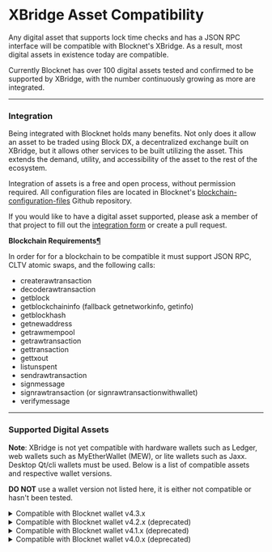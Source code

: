 # XBridge Asset Compatibility

Any digital asset that supports lock time checks and has a JSON RPC interface will be compatible with Blocknet's XBridge. As a result, most digital assets in existence today are compatible.

Currently Blocknet has over 100 digital assets tested and confirmed to be supported by XBridge, with the number continuously growing as more are integrated.

***

### Integration <a href="#integration" id="integration"></a>

Being integrated with Blocknet holds many benefits. Not only does it allow an asset to be traded using Block DX, a decentralized exchange built on XBridge, but it allows other services to be built utilizing the asset. This extends the demand, utility, and accessibility of the asset to the rest of the ecosystem.

Integration of assets is a free and open process, without permission required. All configuration files are located in Blocknet's [blockchain-configuration-files](https://github.com/blocknetdx/blockchain-configuration-files/) Github repository.

If you would like to have a digital asset supported, please ask a member of that project to fill out the [integration form](https://bit.ly/blocknet-compatibility) or create a pull request.

**Blockchain Requirements**[**¶**](broken-reference)

In order for for a blockchain to be compatible it must support JSON RPC, CLTV atomic swaps, and the following calls:

* createrawtransaction
* decoderawtransaction
* getblock
* getblockchaininfo (fallback getnetworkinfo, getinfo)
* getblockhash
* getnewaddress
* getrawmempool
* getrawtransaction
* gettransaction
* gettxout
* listunspent
* sendrawtransaction
* signmessage
* signrawtransaction (or signrawtransactionwithwallet)
* verifymessage

***

### Supported Digital Assets <a href="#supported-digital-assets" id="supported-digital-assets"></a>

**Note**: XBridge is not yet compatible with hardware wallets such as Ledger, web wallets such as MyEtherWallet (MEW), or lite wallets such as Jaxx. Desktop Qt/cli wallets must be used. Below is a list of compatible assets and respective wallet versions.

**DO NOT** use a wallet version not listed here, it is either not compatible or hasn't been tested.

<details>

<summary>Compatible with Blocknet wallet v4.3.x</summary>

[View Manifest](https://github.com/blocknetdx/blockchain-configuration-files/blob/master/manifest-latest.json)

</details>

<details>

<summary>Compatible with Blocknet wallet v4.2.x (deprecated)</summary>

[View Manifest](https://raw.githubusercontent.com/blocknetdx/blockchain-configuration-files/master/manifests/manifest-4.2.0.2.json)

Abosom |ABS |[v1.0.0](https://github.com/ZenyattaAbosom/Abosom/releases/tag/v1.0.0) AeriumX |AEX |[v2.2](https://github.com/aeriumcoin/AeriumX/releases/tag/v2.2) Altbet |ABET |[v3.4.1.0](https://github.com/altbet/abet/releases/tag/v3.4.1.0) APR Coin |APR |[V3.1.0](https://github.com/APRCoin/zenith-repository/releases/tag/V3.1.0) Argoneum |AGM |[v1.4.0.0](https://github.com/Argoneum/argoneum/releases/tag/v1.4.0.0), [v1.4.1.0](https://github.com/Argoneum/argoneum/releases/tag/v1.4.1.0) ATBCoin |ATB |[v1.1.0](https://github.com/segwit/atbcoin/releases/tag/v1.1.0) AustraliaCash |AUS |[v0.17.4.1](https://github.com/AustraliaCash/AustraliaCash-Core/releases/tag/v0.17.4.1) Badcoin |BAD |[v0.16.3-2](https://github.com/badcoin-net/Badcoin/releases/tag/v0.16.3-2) Bitcloud |BTDX |[2.1.0.1.1](https://github.com/LIMXTEC/Bitcloud/releases/tag/2.1.0.1.1) Bitcoin |BTC |[v0.15.1](https://github.com/bitcoin/bitcoin/releases/tag/v0.15.1), [v0.15.2](https://github.com/bitcoin/bitcoin/releases/tag/v0.15.2), [v0.16.0](https://github.com/bitcoin/bitcoin/releases/tag/v0.16.0), [v0.16.1](https://github.com/bitcoin/bitcoin/releases/tag/v0.16.1), [v0.16.2](https://github.com/bitcoin/bitcoin/releases/tag/v0.16.2), [v0.16.3](https://github.com/bitcoin/bitcoin/releases/tag/v0.16.3), [v0.17.0](https://github.com/bitcoin/bitcoin/releases/tag/v0.17.0), [v0.17.0.1](https://github.com/bitcoin/bitcoin/releases/tag/v0.17.0.1), [v0.17.1](https://github.com/bitcoin/bitcoin/releases/tag/v0.17.1), [v0.18.0](https://github.com/bitcoin/bitcoin/releases/tag/v0.18.0), [v0.18.1](https://github.com/bitcoin/bitcoin/releases/tag/v0.18.1), [v0.19.0](https://github.com/bitcoin/bitcoin/releases/tag/v0.19.0), [v0.19.0.1](https://github.com/bitcoin/bitcoin/releases/tag/v0.19.0.1), [v0.19.1](https://github.com/bitcoin/bitcoin/releases/tag/v0.19.1), [v0.20.0](https://github.com/bitcoin/bitcoin/releases/tag/v0.20.0) Bitcoin CZ |BCZ |[6.0.3.2](https://github.com/SpecialCoins/bitcoincz/releases/tag/6.0.3.2) BitGreen |BITG |[v1.4.0.8](https://github.com/bitgreen/bitgreen/releases/tag/v1.4.0.8), [v1.4.0.9](https://github.com/bitgreen/bitgreen/releases/tag/v1.4.0.9), [v1.5.0.1](https://github.com/bitgreen/bitgreen/releases/tag/v1.5.0.1), [v1.5.0.2](https://github.com/bitgreen/bitgreen/releases/tag/v1.5.0.2) BitCore |BTX |[0.90.8.8.1](https://github.com/LIMXTEC/BitCore/releases/tag/0.90.8.8.1), [0.90.8.9](https://github.com/LIMXTEC/BitCore/releases/tag/0.90.8.9), [0.90.8.10](https://github.com/LIMXTEC/BitCore/releases/tag/0.90.8.10), [0.90.8.11](https://github.com/LIMXTEC/BitCore/releases/tag/0.90.8.11), [0.90.9.0](https://github.com/LIMXTEC/BitCore/releases/tag/0.90.9.0), [0.90.9.1](https://github.com/LIMXTEC/BitCore/releases/tag/0.90.9.1) BitcoinZero |BZX |[5.0.7.8](https://github.com/SpecialCoins/BitcoinZero/releases/tag/5.0.7.8) BitMoney |BIT |[2.2.0.2](https://github.com/CryptVenture/BitMoneyV22/releases/tag/2.2.0.2) BitSend |BSD |[0.14.2.0.1](https://github.com/LIMXTEC/BitSend/releases/tag/0.14.2.0.1) BLAST |BLAST |[v2.2.0](https://github.com/blastdev/blast-core-v2/releases/tag/v2.2.0) Blocknet |BLOCK |[v4.2.0](https://github.com/blocknetdx/blocknet/releases/tag/v4.2.0) Bulwark |BWK |[2.2.0](https://github.com/bulwark-crypto/Bulwark/releases/tag/2.2.0) Carebit |CARE |[v5.0.0](https://github.com/carebitcoin/carebitcoin/releases/tag/v5.0.0) CbdHealthNetwork |CHN |[wallets-source-daemon](https://github.com/CHN-portal/CHN-Portal/releases/tag/wallets-source-daemon) Chaincoin |CHC |[v0.18](https://github.com/chaincoin/chaincoin/releases/tag/v0.18) Civitas |CIV |[v1.2.2](https://github.com/eastcoastcrypto/Civitas/releases/tag/v1.2.2) ColossusXT |COLX |[v1.2.3](https://github.com/ColossusCoinXT/ColossusCoinXT/releases/tag/v1.2.3), [v1.2.4](https://github.com/ColossusCoinXT/ColossusCoinXT/releases/tag/v1.2.4) Crave |CRAVE |[v2.5.2](https://github.com/Crave-Community-Project/Crave-Project/releases/tag/v2.5.2) CryptoCashBack |CCBC |[v1.2.1.1](https://github.com/CryptoCashBack-Hub/CCBC/releases/tag/v1.2.1.1) Crypto Dezire Cash |CDZC |[v2.1.2](https://github.com/cryptodezire/CryptoDezireCash/releases/tag/v2.1.2) Cryptonodes |CNMC |[v1.4.4.1](https://github.com/cryptonodes-core/cryptonodes-core/releases/tag/v1.4.4.1) Dash |DASH |[v0.14.0.2](https://github.com/dashpay/dash/releases/tag/v0.14.0.2), [v0.14.0.3](https://github.com/dashpay/dash/releases/tag/v0.14.0.3), [v0.14.0.4](https://github.com/dashpay/dash/releases/tag/v0.14.0.4), [v0.14.0.5](https://github.com/dashpay/dash/releases/tag/v0.14.0.5), [v0.15.0.0](https://github.com/dashpay/dash/releases/tag/v0.15.0.0) Denarius |D |[v3.3.9.3](https://github.com/carsenk/denarius/releases/tag/v3.3.9.3), [v3.3.9.4](https://github.com/carsenk/denarius/releases/tag/v3.3.9.4), [v3.3.9.5](https://github.com/carsenk/denarius/releases/tag/v3.3.9.5), [v3.3.9.6](https://github.com/carsenk/denarius/releases/tag/v3.3.9.6), [v3.3.9.7](https://github.com/carsenk/denarius/releases/tag/v3.3.9.7) Desire |DSR |[Desire-v.0.12.2.2](https://github.com/lazyboozer/Desire/releases/tag/Desire-v.0.12.2.2) Diamond |DMD |[3.0.1.3](https://github.com/DMDcoin/Diamond/releases/tag/3.0.1.3) DigiByte |DGB |[v7.17.2](https://github.com/digibyte/digibyte/releases/tag/v7.17.2) Digiwage |WAGE |[1.2.1](https://github.com/digiwage/digiwage/releases/tag/1.2.1) Dinero |DIN |[v1.0.1.1](https://github.com/dinerocoin/dinero/releases/tag/v1.0.1.1) Divi |DIVI |[v1.1.2](https://github.com/DiviProject/Divi/releases/tag/v1.1.2), [DESK-1.6.6](https://github.com/DiviProject/Divi/releases/tag/DESK-1.6.6) DogeCash |DOGEC |[5.1.1.6](https://github.com/dogecash/dogecash/releases/tag/5.1.1.6) Dogecoin |DOGE |[v1.14.2](https://github.com/dogecoin/dogecoin/releases/tag/v1.14.2) Dynamic |DYN |[v2.4.3.0](https://github.com/duality-solutions/Dynamic/releases/tag/v2.4.3.0), [v2.4.4.0](https://github.com/duality-solutions/Dynamic/releases/tag/v2.4.4.0), [v2.4.4.1](https://github.com/duality-solutions/Dynamic/releases/tag/v2.4.4.1) Einsteinium |EMC2 |[v0.13.5.0](https://github.com/emc2foundation/einsteinium/releases/tag/v0.13.5.0) Electra |ECA |[2.1.1](https://github.com/Electra-project/electra-core/releases/tag/2.1.1), [2.1.2](https://github.com/Electra-project/electra-core/releases/tag/2.1.2) Emercoin |EMC |[v0.7.10emc](https://github.com/emercoin/emercoin/releases/tag/v0.7.10emc) Eternity |ENT |[v0.12.1.7](https://github.com/eternity-group/eternity/releases/tag/v0.12.1.7) Faircoin |FAIR |[v2.0.1](https://github.com/faircoin/faircoin/releases/tag/v2.0.1) FantasyGold |FGC |[2.19.1](https://github.com/FantasyGold/FantasyGold-Core/releases/tag/2.19.1) Flo |FLO |[v0.15.2.0](https://github.com/floblockchain/flo/releases/tag/v0.15.2.0), [v0.15.2.1](https://github.com/floblockchain/flo/releases/tag/v0.15.2.1) FujiCoin |FJC |[fujicoin-v0.18.0](https://github.com/fujicoin/fujicoin/releases/tag/fujicoin-v0.18.0) Galactrum |ORE |[v1.4.0](https://github.com/galactrum/galactrum/releases/tag/v1.4.0) Galilel |GALI |[v3.4.0](https://github.com/Galilel-Project/galilel/releases/tag/v3.4.0) GambleCoin |GMCN |[1.1.4](https://github.com/GambleCoin-Project/GambleCoin/releases/tag/1.1.4) GeekCash |GEEK |[v1.3.0.1](https://github.com/GeekCash/geek/releases/tag/v1.3.0.1) GINcoin |GIN |[v1.3.0.0](https://github.com/GIN-coin/gincoin-core/releases/tag/v1.3.0.0) GoByte |GBX |[v0.12.2.4](https://github.com/gobytecoin/gobyte/releases/tag/v0.12.2.4) GravityCoin |GXX |[4.0.7.8](https://github.com/SpecialCoins/GravityCoin/releases/tag/4.0.7.8) HASH |HASH |[v1.5.1](https://github.com/hashplatform/hash/releases/tag/v1.5.1) Hatch |HATCH |[v0.14.0.3](https://github.com/hatchpay/hatch/releases/tag/v0.14.0.3) Helium |HLM |[v0.16.0](https://github.com/heliumchain/helium/releases/tag/v0.16.0) HTMLCoin |HTML |[v2.5.0](https://github.com/HTMLCOIN/HTMLCOIN/releases/tag/v2.5.0) Innova |INN |[v4.3.8.7](https://github.com/innova-foundation/innova/releases/tag/v4.3.8.7) Internet of People |IOP |[v6.3.0](https://github.com/Internet-of-People/iop-core/releases/tag/v6.3.0) Ixcoin |IXC |[v0.14.1](https://github.com/IXCore/IXCoin/releases/tag/v0.14.1) Jiyo |JIYOX |[v.2.1](https://github.com/jiyocoin/jiyox/releases/tag/v.2.1) Kalkulus |KLKS |[v2.8.0](https://github.com/kalkulusteam/klks/releases/tag/v2.8.0) Know Your Developer |KYDC |[3.2.1](https://github.com/kydcoin/KYD3/releases/tag/3.2.1), [3.3.1](https://github.com/kydcoin/KYD3/releases/tag/3.3.1) Kreds |KREDS |[v1.0.0.6](https://github.com/KredsBlockchain/kreds-core/releases/tag/v1.0.0.6) KZCash |KZC |[v0.1.9.1](https://github.com/kzcashteam/kzcash/releases/tag/v0.1.9.1) LBRY Credits |LBC |[v0.17.3.1](https://github.com/lbryio/lbrycrd/releases/tag/v0.17.3.1), [v0.17.3.2](https://github.com/lbryio/lbrycrd/releases/tag/v0.17.3.2), [v0.17.4.5](https://github.com/lbryio/lbrycrd/releases/tag/v0.17.4.5) Light Pay Coin |LPC |[v1.0.1.0](https://github.com/lpcproject/LightPayCoin/releases/tag/v1.0.1.0) Litecoin |LTC |[v0.15.1](https://github.com/litecoin-project/litecoin/releases/tag/v0.15.1), [v0.16.0](https://github.com/litecoin-project/litecoin/releases/tag/v0.16.0), [v0.16.2](https://github.com/litecoin-project/litecoin/releases/tag/v0.16.2), [v0.16.3](https://github.com/litecoin-project/litecoin/releases/tag/v0.16.3), [v0.17.1](https://github.com/litecoin-project/litecoin/releases/tag/v0.17.1), [v0.18.1](https://github.com/litecoin-project/litecoin/releases/tag/v0.18.1) LogisCoin |LGS |[v2.0.3.0](https://github.com/lgsproject/LogisCoin/releases/tag/v2.0.3.0) Luxcore |LUX |[v5.3.3](https://github.com/LUX-Core/lux/releases/tag/v5.3.3) Lynx |LYNX |[v0.16.3.9](https://github.com/getlynx/Lynx/releases/tag/v0.16.3.9) Machinecoin |MAC |[v0.16.3](https://github.com/machinecoin-project/machinecoin-core/releases/tag/v0.16.3), [v0.17.1](https://github.com/machinecoin-project/machinecoin-core/releases/tag/v0.17.1) Magna Coin |MGN |[v1.0.0](https://github.com/MagnaCoinProject/MagnaCoin/releases/tag/v1.0.0) MNPCoin |MNP |[v1.2.5](https://github.com/MasterNodesPro/MNPCoin/releases/tag/v1.2.5) MktCoin |MLM |[0.15.0.3](https://github.com/Mktcoin-official/Mktcoin/releases/tag/0.15.0.3) MonaCoin |MONA |[monacoin-0.17.1](https://github.com/monacoinproject/monacoin/releases/tag/monacoin-0.17.1) MonetaryUnit |MUE |[v2.1.4](https://github.com/muecoin/MUE/releases/tag/v2.1.4), [v2.1.6](https://github.com/muecoin/MUE/releases/tag/v2.1.6) Monoeci |XMCC |[v0.12.2.3](https://github.com/monacocoin-net/monoeci-core/releases/tag/v0.12.2.3) Myriad |XMY |[v0.16.4.1](https://github.com/myriadteam/myriadcoin/releases/tag/v0.16.4.1), [v0.18.1.0](https://github.com/myriadteam/myriadcoin/releases/tag/v0.18.1.0) Namecoin |NMC |[nc0.13.99-name-tab-beta1](https://github.com/namecoin/namecoin-core/releases/tag/nc0.13.99-name-tab-beta1), [nc0.16.1](https://github.com/namecoin/namecoin-core/releases/tag/nc0.16.1), [nc0.16.2](https://github.com/namecoin/namecoin-core/releases/tag/nc0.16.2), [nc0.17.0](https://github.com/namecoin/namecoin-core/releases/tag/nc0.17.0), [nc0.18.0](https://github.com/namecoin/namecoin-core/releases/tag/nc0.18.0), [nc0.18.1](https://github.com/namecoin/namecoin-core/releases/tag/nc0.18.1), [nc0.19.0](https://github.com/namecoin/namecoin-core/releases/tag/nc0.19.0), [nc0.19.0.1](https://github.com/namecoin/namecoin-core/releases/tag/nc0.19.0.1), [nc0.19.1](https://github.com/namecoin/namecoin-core/releases/tag/nc0.19.1), [nc0.20.0](https://github.com/namecoin/namecoin-core/releases/tag/nc0.20.0) NativeCoin |N8V |[1.2](https://github.com/N8VCoin/nativecoin/releases/tag/1.2) Nix |NIX |[v3.0.7](https://github.com/NixPlatform/NixCore/releases/tag/v3.0.7), [v3.0.8](https://github.com/NixPlatform/NixCore/releases/tag/v3.0.8) Nodium |XN |[3.0.6](https://github.com/nodiumproject/zNodium/releases/tag/3.0.6) Noir |NOR |[v2.1.0.9](https://github.com/noirofficial/noir/releases/tag/v2.1.0.9) Northern |NORT |[3.3.1](https://github.com/northern-community/Northern/releases/tag/3.3.1), [3.3.2](https://github.com/northern-community/Northern/releases/tag/3.3.2) Nyerium |NYEX |[v1.0.3](https://github.com/nyerium-core/nyerium/releases/tag/v1.0.3) NyxCoin |NYX |[v2.0.0.0](https://github.com/nyxpay/nyx/releases/tag/v2.0.0.0) Odin |ODIN |[v1.6.6](https://github.com/odinblockchain/Odin/releases/tag/v1.6.6) Ohmcoin |OHMC |[2.4.0.0](https://github.com/theohmproject/OhmCoin/releases/tag/2.4.0.0) OPCoinX |OPCX |[v2.0.0](https://github.com/opcoinx/OPCoinX/releases/tag/v2.0.0) PACGlobal |PAC |[v0.15-da839021c](https://github.com/pacglobalofficial/pac/releases/tag/v0.15-da839021c) Phore |PHR |[v1.6.3](https://github.com/phoreproject/Phore/releases/tag/v1.6.3) PIVX |PIVX |[v4.1.1](https://github.com/PIVX-Project/PIVX/releases/tag/v4.1.1) Placeholders |PHL |[2.0.30.5](https://github.com/xagau/Placeholders-X16R/releases/tag/2.0.30.5) Polis |POLIS |[v1.6.0](https://github.com/polispay/polis/releases/tag/v1.6.0), [v1.6.1](https://github.com/polispay/polis/releases/tag/v1.6.1), [v1.6.2](https://github.com/polispay/polis/releases/tag/v1.6.2), [v1.6.3](https://github.com/polispay/polis/releases/tag/v1.6.3) Pura |PURA |[v1.3.7](https://github.com/puracore/pura/releases/tag/v1.3.7) Qbic |QBIC |[v1.1](https://github.com/qbic-platform/qbic\_v2.0/releases/tag/v1.1) Qtum |QTUM |[mainnet-ignition-v0.19.1](https://github.com/qtumproject/qtum/releases/tag/mainnet-ignition-v0.19.1) Rapids |RPD |[v2.0.0.0-b784ecbf4d](https://github.com/RapidsOfficial/Rapids/releases/tag/v2.0.0.0-b784ecbf4d) Rapture |RAP |[v1.1.2.2](https://github.com/RaptureCore/Rapture/releases/tag/v1.1.2.2) Ravencoin |RVN |[v4.1.0](https://github.com/RavenProject/Ravencoin/releases/tag/v4.1.0) Reecore |REEX |[v1.4.2.2](https://github.com/reecore-coin/Reex/releases/tag/v1.4.2.2) Scribe |SCRIBE |[v0.2](https://github.com/scribenetwork/scribe/releases/tag/v0.2) Secure Cloud Net |SCN |[v2.5.1.1](https://github.com/securecloudnet/SecureCloud/releases/tag/v2.5.1.1), [v2.5.1.2](https://github.com/securecloudnet/SecureCloud/releases/tag/v2.5.1.2) Sequence |SEQ |[v1.3.3.0](https://github.com/duality-solutions/Sequence/releases/tag/v1.3.3.0) Shekel |JEW |[1.5.0](https://github.com/shekeltechnologies/JewNew/releases/tag/1.5.0) Sibcoin |SIB |[v0.16.4.0](https://github.com/ivansib/sibcoin/releases/tag/v0.16.4.0) Social Send |SEND |[1.2.0.5](https://github.com/SocialSend/SocialSend/releases/tag/1.2.0.5), [v1.2.1.0](https://github.com/SocialSend/SocialSend/releases/tag/v1.2.1.0) SparksPay |SPK |[v0.12.4.3](https://github.com/sparkspay/sparks/releases/tag/v0.12.4.3) STRAKS |STAK |[1.14.7.5](https://github.com/straks/straks/releases/tag/1.14.7.5) SUB1X |SUB1X |[1.4.0](https://github.com/SuB1X-Coin/zSub1x/releases/tag/1.4.0) Syndicate |SYNX |[v2.3.0](https://github.com/SyndicateLtd/SyndicateQT/releases/tag/v2.3.0) Syscoin |SYS |[v4.1.3](https://github.com/syscoin/syscoin/releases/tag/v4.1.3) Terracoin |TRC |[v0.12.2.4](https://github.com/terracoin/terracoin/releases/tag/v0.12.2.4), [v0.12.2.5](https://github.com/terracoin/terracoin/releases/tag/v0.12.2.5) Tribe |TRB |[1.0.2](https://github.com/TribeCrypto/tribe/releases/tag/1.0.2) Uniform Fiscal Object |UFO |[v0.18.0](https://github.com/fiscalobject/ufo/releases/tag/v0.18.0) Unobtanium |UNO |[v0.10.5](https://github.com/unobtanium-official/Unobtanium/releases/tag/v0.10.5), [v0.11.0](https://github.com/unobtanium-official/Unobtanium/releases/tag/v0.11.0) Verge |XVG |[v6.0.2](https://github.com/vergecurrency/verge/releases/tag/v6.0.2) Vertcoin |VTC |[0.14.0](https://github.com/vertcoin-project/vertcoin-core/releases/tag/0.14.0), [0.15.0](https://github.com/vertcoin-project/vertcoin-core/releases/tag/0.15.0), [0.15.0.1](https://github.com/vertcoin-project/vertcoin-core/releases/tag/0.15.0.1) Viacoin |VIA |[v0.16.3](https://github.com/viacoin/viacoin/releases/tag/v0.16.3) Vitae |VITAE |[v4.4.0.3](https://github.com/VitaeTeam/Vitae/releases/tag/v4.4.0.3), [v4.4.2](https://github.com/VitaeTeam/Vitae/releases/tag/v4.4.2) VIVO |VIVO |[v0.12.1.17](https://github.com/vivocoin/vivo/releases/tag/v0.12.1.17) Vsync |VSX |[v3.8.7.6](https://github.com/VsyncCrypto/VSX/releases/tag/v3.8.7.6), [v3.8.7.7](https://github.com/VsyncCrypto/VSX/releases/tag/v3.8.7.7) Wagerr |WGR |[v3.1.0](https://github.com/wagerr/wagerr/releases/tag/v3.1.0) XCurrency |XC |[v3.0.05](https://github.com/XCurrency/xc/releases/tag/v3.0.05) ZCoin |XZC |[v0.14.0.0](https://github.com/zcoinofficial/zcoin/releases/tag/v0.14.0.0)

</details>

<details>

<summary>Compatible with Blocknet wallet v4.1.x (deprecated)</summary>

[View Manifest](https://github.com/blocknetdx/blockchain-configuration-files/blob/master/manifests/manifest-4.1.0.1.json)

AeriumX |AEX |[v2.2](https://github.com/aeriumcoin/AeriumX/releases/tag/v2.2) APR Coin |APR |[V3.1.0](https://github.com/APRCoin/zenith-repository/releases/tag/V3.1.0) Argoneum |AGM |[v1.4.0.0](https://github.com/Argoneum/argoneum/releases/tag/v1.4.0.0), [v1.4.1.0](https://github.com/Argoneum/argoneum/releases/tag/v1.4.1.0) ATBCoin |ATB |[v1.1.0](https://github.com/segwit/atbcoin/releases/tag/v1.1.0) AustraliaCash |AUS |[v0.17.4.1](https://github.com/AustraliaCash/AustraliaCash-Core/releases/tag/v0.17.4.1) Badcoin |BAD |[v0.16.3-2](https://github.com/badcoin-net/Badcoin/releases/tag/v0.16.3-2) Bitcloud |BTDX |[2.1.0.1.1](https://github.com/LIMXTEC/Bitcloud/releases/tag/2.1.0.1.1) Bitcoin |BTC |[v0.15.1](https://github.com/bitcoin/bitcoin/releases/tag/v0.15.1), [v0.15.2](https://github.com/bitcoin/bitcoin/releases/tag/v0.15.2), [v0.16.0](https://github.com/bitcoin/bitcoin/releases/tag/v0.16.0), [v0.16.1](https://github.com/bitcoin/bitcoin/releases/tag/v0.16.1), [v0.16.2](https://github.com/bitcoin/bitcoin/releases/tag/v0.16.2), [v0.16.3](https://github.com/bitcoin/bitcoin/releases/tag/v0.16.3), [v0.17.0](https://github.com/bitcoin/bitcoin/releases/tag/v0.17.0), [v0.17.0.1](https://github.com/bitcoin/bitcoin/releases/tag/v0.17.0.1), [v0.17.1](https://github.com/bitcoin/bitcoin/releases/tag/v0.17.1), [v0.18.0](https://github.com/bitcoin/bitcoin/releases/tag/v0.18.0), [v0.18.1](https://github.com/bitcoin/bitcoin/releases/tag/v0.18.1), [v0.19.0](https://github.com/bitcoin/bitcoin/releases/tag/v0.19.0), [v0.19.0.1](https://github.com/bitcoin/bitcoin/releases/tag/v0.19.0.1), [v0.19.1](https://github.com/bitcoin/bitcoin/releases/tag/v0.19.1) Bitcoin CZ |BCZ |[6.0.2.1](https://github.com/SpecialCoins/bitcoincz/releases/tag/6.0.2.1) BitGreen |BITG |[v1.4.0.8](https://github.com/bitgreen/bitgreen/releases/tag/v1.4.0.8), [v1.4.0.9](https://github.com/bitgreen/bitgreen/releases/tag/v1.4.0.9) BitCore |BTX |[0.90.8.8.1](https://github.com/LIMXTEC/BitCore/releases/tag/0.90.8.8.1), [0.90.8.9](https://github.com/LIMXTEC/BitCore/releases/tag/0.90.8.9), [0.90.8.10](https://github.com/LIMXTEC/BitCore/releases/tag/0.90.8.10), [0.90.8.11](https://github.com/LIMXTEC/BitCore/releases/tag/0.90.8.11) BitcoinZero |BZX |[5.0.7.8](https://github.com/SpecialCoins/BitcoinZero/releases/tag/5.0.7.8) BitMoney |BIT |[2.2.0.2](https://github.com/CryptVenture/BitMoneyV22/releases/tag/2.2.0.2) BitSend |BSD |[0.14.2.0.1](https://github.com/LIMXTEC/BitSend/releases/tag/0.14.2.0.1) BLAST |BLAST |[v2.2.0](https://github.com/blastdev/blast-core-v2/releases/tag/v2.2.0) Blocknet |BLOCK |[v4.1.0](https://github.com/blocknetdx/blocknet/releases/tag/v4.1.0) Bulwark |BWK |[2.2.0](https://github.com/bulwark-crypto/Bulwark/releases/tag/2.2.0) Carebit |CARE |[v5.0.0](https://github.com/carebitcoin/carebitcoin/releases/tag/v5.0.0) CbdHealthNetwork |CHN |[wallets-source-daemon](https://github.com/CHN-portal/CHN-Portal/releases/tag/wallets-source-daemon) Chaincoin |CHC |[v0.18](https://github.com/chaincoin/chaincoin/releases/tag/v0.18) Civitas |CIV |[v1.2.2](https://github.com/eastcoastcrypto/Civitas/releases/tag/v1.2.2) ColossusXT |COLX |[v1.2.3](https://github.com/ColossusCoinXT/ColossusCoinXT/releases/tag/v1.2.3), [v1.2.4](https://github.com/ColossusCoinXT/ColossusCoinXT/releases/tag/v1.2.4) Crave |CRAVE |[v2.5.2](https://github.com/Crave-Community-Project/Crave-Project/releases/tag/v2.5.2) CryptoCashBack |CCBC |[v1.2.1.1](https://github.com/CryptoCashBack-Hub/CCBC/releases/tag/v1.2.1.1) Crypto Dezire Cash |CDZC |[v2.1.2](https://github.com/cryptodezire/CryptoDezireCash/releases/tag/v2.1.2) Cryptonodes |CNMC |[v1.4.4.1](https://github.com/cryptonodes-core/cryptonodes-core/releases/tag/v1.4.4.1) Dash |DASH |[v0.14.0.2](https://github.com/dashpay/dash/releases/tag/v0.14.0.2), [v0.14.0.3](https://github.com/dashpay/dash/releases/tag/v0.14.0.3), [v0.14.0.4](https://github.com/dashpay/dash/releases/tag/v0.14.0.4), [v0.14.0.5](https://github.com/dashpay/dash/releases/tag/v0.14.0.5), [v0.15.0.0](https://github.com/dashpay/dash/releases/tag/v0.15.0.0) Denarius |D |[v3.3.9.3](https://github.com/carsenk/denarius/releases/tag/v3.3.9.3), [v3.3.9.4](https://github.com/carsenk/denarius/releases/tag/v3.3.9.4), [v3.3.9.5](https://github.com/carsenk/denarius/releases/tag/v3.3.9.5), [v3.3.9.6](https://github.com/carsenk/denarius/releases/tag/v3.3.9.6), [v3.3.9.7](https://github.com/carsenk/denarius/releases/tag/v3.3.9.7) Desire |DSR |[Desire-v.0.12.2.2](https://github.com/lazyboozer/Desire/releases/tag/Desire-v.0.12.2.2) Diamond |DMD |[3.0.1.3](https://github.com/DMDcoin/Diamond/releases/tag/3.0.1.3) DigiByte |DGB |[v7.17.2](https://github.com/digibyte/digibyte/releases/tag/v7.17.2) Digiwage |WAGE |[1.2.1](https://github.com/digiwage/digiwage/releases/tag/1.2.1) Dinero |DIN |[v1.0.1.1](https://github.com/dinerocoin/dinero/releases/tag/v1.0.1.1) Divi |DIVI |[v1.0.8](https://github.com/DiviProject/Divi/releases/tag/v1.0.8), [DESK-1.6.6](https://github.com/DiviProject/Divi/releases/tag/DESK-1.6.6) DogeCash |DOGEC |[5.1.1.6](https://github.com/dogecash/dogecash/releases/tag/5.1.1.6) Dogecoin |DOGE |[v1.14.2](https://github.com/dogecoin/dogecoin/releases/tag/v1.14.2) Dynamic |DYN |[v2.4.3.0](https://github.com/duality-solutions/Dynamic/releases/tag/v2.4.3.0), [v2.4.4.0](https://github.com/duality-solutions/Dynamic/releases/tag/v2.4.4.0) Einsteinium |EMC2 |[v0.13.5.0](https://github.com/emc2foundation/einsteinium/releases/tag/v0.13.5.0) Electra |ECA |[2.1.1](https://github.com/Electra-project/electra-core/releases/tag/2.1.1) Emercoin |EMC |[v0.7.10emc](https://github.com/emercoin/emercoin/releases/tag/v0.7.10emc) Eternity |ENT |[v0.12.1.7](https://github.com/eternity-group/eternity/releases/tag/v0.12.1.7) Faircoin |FAIR |[v2.0.1](https://github.com/faircoin/faircoin/releases/tag/v2.0.1) FantasyGold |FGC |[2.19.1](https://github.com/FantasyGold/FantasyGold-Core/releases/tag/2.19.1) Flo |FLO |[v0.15.2.0](https://github.com/floblockchain/flo/releases/tag/v0.15.2.0), [v0.15.2.1](https://github.com/floblockchain/flo/releases/tag/v0.15.2.1) FujiCoin |FJC |[fujicoin-v0.18.0](https://github.com/fujicoin/fujicoin/releases/tag/fujicoin-v0.18.0) Galactrum |ORE |[v1.4.0](https://github.com/galactrum/galactrum/releases/tag/v1.4.0) Galilel |GALI |[v3.4.0](https://github.com/Galilel-Project/galilel/releases/tag/v3.4.0) GambleCoin |GMCN |[1.1.4](https://github.com/GambleCoin-Project/GambleCoin/releases/tag/1.1.4) GeekCash |GEEK |[v1.3.0.1](https://github.com/GeekCash/geek/releases/tag/v1.3.0.1) GINcoin |GIN |[v1.3.0.0](https://github.com/GIN-coin/gincoin-core/releases/tag/v1.3.0.0) GoByte |GBX |[v0.12.2.4](https://github.com/gobytecoin/gobyte/releases/tag/v0.12.2.4) GravityCoin |GXX |[4.0.7.8](https://github.com/SpecialCoins/GravityCoin/releases/tag/4.0.7.8) HASH |HASH |[v1.5.1](https://github.com/hashplatform/hash/releases/tag/v1.5.1) Hatch |HATCH |[v0.14.0.3](https://github.com/hatchpay/hatch/releases/tag/v0.14.0.3) Helium |HLM |[v0.16.0](https://github.com/heliumchain/helium/releases/tag/v0.16.0) HTMLCoin |HTML |[v2.4.1](https://github.com/HTMLCOIN/HTMLCOIN/releases/tag/v2.4.1), [v2.4.2](https://github.com/HTMLCOIN/HTMLCOIN/releases/tag/v2.4.2) Innova |INN |[v4.3.8.6](https://github.com/innova-foundation/innova/releases/tag/v4.3.8.6) Internet of People |IOP |[v6.3.0](https://github.com/Internet-of-People/iop-core/releases/tag/v6.3.0) Ixcoin |IXC |[v0.14.1](https://github.com/IXCore/IXCoin/releases/tag/v0.14.1) Jiyo |JIYOX |[v.2.1](https://github.com/jiyocoin/jiyox/releases/tag/v.2.1) Kalkulus |KLKS |[v2.8.0](https://github.com/kalkulusteam/klks/releases/tag/v2.8.0) Know Your Developer |KYDC |[3.2.1](https://github.com/kydcoin/KYD3/releases/tag/3.2.1), [3.3.1](https://github.com/kydcoin/KYD3/releases/tag/3.3.1) Kreds |KREDS |[v1.0.0.6](https://github.com/KredsBlockchain/kreds-core/releases/tag/v1.0.0.6) KZCash |KZC |[v0.1.9.1](https://github.com/kzcashteam/kzcash/releases/tag/v0.1.9.1) LBRY Credits |LBC |[v0.17.3.1](https://github.com/lbryio/lbrycrd/releases/tag/v0.17.3.1), [v0.17.3.2](https://github.com/lbryio/lbrycrd/releases/tag/v0.17.3.2), [v0.17.4.5](https://github.com/lbryio/lbrycrd/releases/tag/v0.17.4.5) Light Pay Coin |LPC |[v1.0.1.0](https://github.com/lpcproject/LightPayCoin/releases/tag/v1.0.1.0) Litecoin |LTC |[v0.15.1](https://github.com/litecoin-project/litecoin/releases/tag/v0.15.1), [v0.16.0](https://github.com/litecoin-project/litecoin/releases/tag/v0.16.0), [v0.16.2](https://github.com/litecoin-project/litecoin/releases/tag/v0.16.2), [v0.16.3](https://github.com/litecoin-project/litecoin/releases/tag/v0.16.3), [v0.17.1](https://github.com/litecoin-project/litecoin/releases/tag/v0.17.1) LogisCoin |LGS |[v2.0.3.0](https://github.com/lgsproject/LogisCoin/releases/tag/v2.0.3.0) Luxcore |LUX |[v5.3.3](https://github.com/LUX-Core/lux/releases/tag/v5.3.3) Lynx |LYNX |[v0.16.3.9](https://github.com/getlynx/Lynx/releases/tag/v0.16.3.9) Machinecoin |MAC |[v0.16.3](https://github.com/machinecoin-project/machinecoin-core/releases/tag/v0.16.3) Magna Coin |MGN |[v1.0.0](https://github.com/MagnaCoinProject/MagnaCoin/releases/tag/v1.0.0) MNPCoin |MNP |[v1.2.5](https://github.com/MasterNodesPro/MNPCoin/releases/tag/v1.2.5) MinexCoin |MNX |[v1.3.2](https://github.com/minexcoin/minexcoin/releases/tag/v1.3.2) MktCoin |MLM |[0.15.0.3](https://github.com/Mktcoin-official/Mktcoin/releases/tag/0.15.0.3) MonaCoin |MONA |[monacoin-0.17.1](https://github.com/monacoinproject/monacoin/releases/tag/monacoin-0.17.1) MonetaryUnit |MUE |[v2.1.4](https://github.com/muecoin/MUE/releases/tag/v2.1.4) Monoeci |XMCC |[v0.12.2.3](https://github.com/monacocoin-net/monoeci-core/releases/tag/v0.12.2.3) Myriad |XMY |[v0.16.4.1](https://github.com/myriadteam/myriadcoin/releases/tag/v0.16.4.1), [v0.18.1.0](https://github.com/myriadteam/myriadcoin/releases/tag/v0.18.1.0) Namecoin |NMC |[nc0.13.99-name-tab-beta1](https://github.com/namecoin/namecoin-core/releases/tag/nc0.13.99-name-tab-beta1), [nc0.16.1](https://github.com/namecoin/namecoin-core/releases/tag/nc0.16.1), [nc0.16.2](https://github.com/namecoin/namecoin-core/releases/tag/nc0.16.2), [nc0.17.0](https://github.com/namecoin/namecoin-core/releases/tag/nc0.17.0), [nc0.18.0](https://github.com/namecoin/namecoin-core/releases/tag/nc0.18.0), [nc0.18.1](https://github.com/namecoin/namecoin-core/releases/tag/nc0.18.1), [nc0.19.0](https://github.com/namecoin/namecoin-core/releases/tag/nc0.19.0), [nc0.19.0.1](https://github.com/namecoin/namecoin-core/releases/tag/nc0.19.0.1), [nc0.19.1](https://github.com/namecoin/namecoin-core/releases/tag/nc0.19.1) NativeCoin |N8V |[v1.0.0](https://github.com/N8VCoin/nativecoin/releases/tag/v1.0.0) Nix |NIX |[v3.0.7](https://github.com/NixPlatform/NixCore/releases/tag/v3.0.7), [v3.0.8](https://github.com/NixPlatform/NixCore/releases/tag/v3.0.8) Nodium |XN |[3.0.6](https://github.com/nodiumproject/zNodium/releases/tag/3.0.6) Noir |NOR |[v2.1.0.5](https://github.com/noirofficial/noir/releases/tag/v2.1.0.5), [v2.1.0.6](https://github.com/noirofficial/noir/releases/tag/v2.1.0.6) Northern |NORT |[3.2.0](https://github.com/northern-community/Northern/releases/tag/3.2.0), [3.2.1](https://github.com/northern-community/Northern/releases/tag/3.2.1) Nyerium |NYEX |[v1.0.3](https://github.com/nyerium-core/nyerium/releases/tag/v1.0.3) NyxCoin |NYX |[v2.0.0.0](https://github.com/nyxpay/nyx/releases/tag/v2.0.0.0) Odin |ODIN |[v1.6.6](https://github.com/odinblockchain/Odin/releases/tag/v1.6.6) Ohmcoin |OHMC |[2.4.0.0](https://github.com/theohmproject/OhmCoin/releases/tag/2.4.0.0) OPCoinX |OPCX |[v2.0.0](https://github.com/opcoinx/OPCoinX/releases/tag/v2.0.0) PACGlobal |PAC |[v0.15-da839021c](https://github.com/pacglobalofficial/pac/releases/tag/v0.15-da839021c) Phore |PHR |[v1.6.3](https://github.com/phoreproject/Phore/releases/tag/v1.6.3) PIVX |PIVX |[v4.0.0](https://github.com/PIVX-Project/PIVX/releases/tag/v4.0.0), [v4.0.1](https://github.com/PIVX-Project/PIVX/releases/tag/v4.0.1), [v4.0.2](https://github.com/PIVX-Project/PIVX/releases/tag/v4.0.2) Placeholders |PHL |[2.0.30.5](https://github.com/xagau/Placeholders-X16R/releases/tag/2.0.30.5) Polis |POLIS |[v1.6.0](https://github.com/polispay/polis/releases/tag/v1.6.0), [v1.6.1](https://github.com/polispay/polis/releases/tag/v1.6.1), [v1.6.2](https://github.com/polispay/polis/releases/tag/v1.6.2) Pura |PURA |[v1.3.7](https://github.com/puracore/pura/releases/tag/v1.3.7) Qbic |QBIC |[v1.1](https://github.com/qbic-platform/qbic\_v2.0/releases/tag/v1.1) Qtum |QTUM |[mainnet-ignition-v0.18.3](https://github.com/qtumproject/qtum/releases/tag/mainnet-ignition-v0.18.3), [mainnet-ignition-v0.19.0](https://github.com/qtumproject/qtum/releases/tag/mainnet-ignition-v0.19.0) Rapids |RPD |[v1.0.0.1](https://github.com/RapidsOfficial/Rapids/releases/tag/v1.0.0.1) Rapture |RAP |[v1.1.2.2](https://github.com/RaptureCore/Rapture/releases/tag/v1.1.2.2) Ravencoin |RVN |[v4.1.0](https://github.com/RavenProject/Ravencoin/releases/tag/v4.1.0) Scribe |SCRIBE |[v0.2](https://github.com/scribenetwork/scribe/releases/tag/v0.2) Secure Cloud Net |SCN |[v2.5.1.1](https://github.com/securecloudnet/SecureCloud/releases/tag/v2.5.1.1), [v2.5.1.2](https://github.com/securecloudnet/SecureCloud/releases/tag/v2.5.1.2) Sequence |SEQ |[v1.3.3.0](https://github.com/duality-solutions/Sequence/releases/tag/v1.3.3.0) Shekel |JEW |[1.5.0](https://github.com/shekeltechnologies/JewNew/releases/tag/1.5.0) Sibcoin |SIB |[v0.16.4.0](https://github.com/ivansib/sibcoin/releases/tag/v0.16.4.0) Social Send |SEND |[1.2.0.5](https://github.com/SocialSend/SocialSend/releases/tag/1.2.0.5) SparksPay |SPK |[v0.12.4.3](https://github.com/sparkspay/sparks/releases/tag/v0.12.4.3) STRAKS |STAK |[1.14.7.5](https://github.com/straks/straks/releases/tag/1.14.7.5) SUB1X |SUB1X |[1.4.0](https://github.com/SuB1X-Coin/zSub1x/releases/tag/1.4.0) Syndicate |SYNX |[v2.2.0](https://github.com/SyndicateLtd/SyndicateQT/releases/tag/v2.2.0) Syscoin |SYS |[v4.1.3](https://github.com/syscoin/syscoin/releases/tag/v4.1.3) Terracoin |TRC |[v0.12.2.4](https://github.com/terracoin/terracoin/releases/tag/v0.12.2.4), [v0.12.2.5](https://github.com/terracoin/terracoin/releases/tag/v0.12.2.5) Tribe |TRB |[1.0.2](https://github.com/TribeCrypto/tribe/releases/tag/1.0.2) Uniform Fiscal Object |UFO |[v0.18.0](https://github.com/fiscalobject/ufo/releases/tag/v0.18.0) Unobtanium |UNO |[v0.10.5](https://github.com/unobtanium-official/Unobtanium/releases/tag/v0.10.5), [v0.11.0](https://github.com/unobtanium-official/Unobtanium/releases/tag/v0.11.0) Vertcoin |VTC |[0.14.0](https://github.com/vertcoin-project/vertcoin-core/releases/tag/0.14.0), [0.15.0](https://github.com/vertcoin-project/vertcoin-core/releases/tag/0.15.0), [0.15.0.1](https://github.com/vertcoin-project/vertcoin-core/releases/tag/0.15.0.1) Viacoin |VIA |[v0.16.3](https://github.com/viacoin/viacoin/releases/tag/v0.16.3) Vitae |VITAE |[v4.4.0.3](https://github.com/VitaeTeam/Vitae/releases/tag/v4.4.0.3) VIVO |VIVO |[v0.12.1.17](https://github.com/vivocoin/vivo/releases/tag/v0.12.1.17) Vsync |VSX |[v3.8.7.6](https://github.com/VsyncCrypto/VSX/releases/tag/v3.8.7.6), [v3.8.7.7](https://github.com/VsyncCrypto/VSX/releases/tag/v3.8.7.7) Wagerr |WGR |[v3.1.0](https://github.com/wagerr/wagerr/releases/tag/v3.1.0) XCurrency |XC |[v3.0.05](https://github.com/XCurrency/xc/releases/tag/v3.0.05) ZCoin |XZC |[v0.13.8.9](https://github.com/zcoinofficial/zcoin/releases/tag/v0.13.8.9), [v0.13.8.10](https://github.com/zcoinofficial/zcoin/releases/tag/v0.13.8.10)

</details>

<details>

<summary>Compatible with Blocknet wallet v4.0.x (deprecated)</summary>

[View Manifest](https://github.com/blocknetdx/blockchain-configuration-files/blob/master/manifests/manifest-4.0.2.0.json)

AeriumX |AEX |[v2.2](https://github.com/aeriumcoin/AeriumX/releases/tag/v2.2) AmsterdamCoin |AMS |[v4.6.0.0](https://github.com/CoinProjects/AmsterdamCoin-v4/releases/tag/v4.6.0.0) APR Coin |APR |[V3.1.0](https://github.com/APRCoin/zenith-repository/releases/tag/V3.1.0) Argoneum |AGM |[v1.2.3.4](https://github.com/Argoneum/argoneum/releases/tag/v1.2.3.4) ATBCoin |ATB |[v1.1.0](https://github.com/segwit/atbcoin/releases/tag/v1.1.0) AustraliaCash |AUS |[v0.17.4.1](https://github.com/AustraliaCash/AustraliaCash-Core/releases/tag/v0.17.4.1) Badcoin |BAD |[v0.16.3-2](https://github.com/badcoin-net/Badcoin/releases/tag/v0.16.3-2) BiFrost |FROST |[v1.2.1](https://github.com/bifrost-actual/bifrost-coin/releases/tag/v1.2.1) BitBay |BAY |[v2.1.2a](https://github.com/bitbaymarket/bitbay-core/releases/tag/v2.1.2a) Bitcloud |BTDX |[2.1.0.1.1](https://github.com/LIMXTEC/Bitcloud/releases/tag/2.1.0.1.1) Bitcoin |BTC |[v0.15.1](https://github.com/bitcoin/bitcoin/releases/tag/v0.15.1), [v0.15.2](https://github.com/bitcoin/bitcoin/releases/tag/v0.15.2), [v0.16.0](https://github.com/bitcoin/bitcoin/releases/tag/v0.16.0), [v0.16.1](https://github.com/bitcoin/bitcoin/releases/tag/v0.16.1), [v0.16.2](https://github.com/bitcoin/bitcoin/releases/tag/v0.16.2), [v0.16.3](https://github.com/bitcoin/bitcoin/releases/tag/v0.16.3), [v0.17.0](https://github.com/bitcoin/bitcoin/releases/tag/v0.17.0), [v0.17.0.1](https://github.com/bitcoin/bitcoin/releases/tag/v0.17.0.1), [v0.17.1](https://github.com/bitcoin/bitcoin/releases/tag/v0.17.1), [v0.18.0](https://github.com/bitcoin/bitcoin/releases/tag/v0.18.0), [v0.18.1](https://github.com/bitcoin/bitcoin/releases/tag/v0.18.1), [v0.19.0](https://github.com/bitcoin/bitcoin/releases/tag/v0.19.0), [v0.19.0.1](https://github.com/bitcoin/bitcoin/releases/tag/v0.19.0.1) Bitcoin CZ |BCZ |[6.0.1.5](https://github.com/SpecialCoins/bitcoincz/releases/tag/6.0.1.5) BitGreen |BITG |[v1.3.1](https://github.com/bitgreen/bitgreen/releases/tag/v1.3.1), [v1.3.2](https://github.com/bitgreen/bitgreen/releases/tag/v1.3.2) BitCore |BTX |[0.15.2.2](https://github.com/LIMXTEC/BitCore/releases/tag/0.15.2.2) BitcoinZero |BZX |[5.0.3.5](https://github.com/SpecialCoins/BitcoinZero/releases/tag/5.0.3.5) BitMoney |BIT |[2.2.0.2](https://github.com/CryptVenture/BitMoneyV22/releases/tag/2.2.0.2) BitSend |BSD |[0.14.2.0.1](https://github.com/LIMXTEC/BitSend/releases/tag/0.14.2.0.1) BLAST |BLAST |[v1.3.0.0](https://github.com/blastdev/blast-core/releases/tag/v1.3.0.0) Blocknet |BLOCK |[v4.0.2](https://github.com/blocknetdx/blocknet/releases/tag/v4.0.2) Bulwark |BWK |[2.2.0](https://github.com/bulwark-crypto/Bulwark/releases/tag/2.2.0) Carebit |CARE |[v5.0.0](https://github.com/carebitcoin/carebitcoin/releases/tag/v5.0.0) Chaincoin |CHC |[v0.18.1](https://github.com/chaincoin/chaincoin/releases/tag/v0.18.1) Civitas |CIV |[v1.2.2](https://github.com/eastcoastcrypto/Civitas/releases/tag/v1.2.2) ColossusXT |COLX |[v1.2.2](https://github.com/ColossusCoinXT/ColossusCoinXT/releases/tag/v1.2.2) Crave |CRAVE |[v2.5.2](https://github.com/Crave-Community-Project/Crave-Project/releases/tag/v2.5.2) CryptoCashBack |CCBC |[v1.2.1.1](https://github.com/CryptoCashBack-Hub/CCBC/releases/tag/v1.2.1.1) Crypto Dezire Cash |CDZC |[v2.1.1](https://github.com/cryptodezire/CryptoDezireCash/releases/tag/v2.1.1) Cryptonodes |CNMC |[v1.4.4.1](https://github.com/cryptonodes-core/cryptonodes-core/releases/tag/v1.4.4.1) Dash |DASH |[v0.14.0.2](https://github.com/dashpay/dash/releases/tag/v0.14.0.2), [v0.14.0.3](https://github.com/dashpay/dash/releases/tag/v0.14.0.3), [v0.14.0.4](https://github.com/dashpay/dash/releases/tag/v0.14.0.4), [v0.14.0.5](https://github.com/dashpay/dash/releases/tag/v0.14.0.5) Denarius |D |[v3.3.9.3](https://github.com/carsenk/denarius/releases/tag/v3.3.9.3), [v3.3.9.4](https://github.com/carsenk/denarius/releases/tag/v3.3.9.4), [v3.3.9.5](https://github.com/carsenk/denarius/releases/tag/v3.3.9.5), [v3.3.9.6](https://github.com/carsenk/denarius/releases/tag/v3.3.9.6), [v3.3.9.7](https://github.com/carsenk/denarius/releases/tag/v3.3.9.7) Desire |DSR |[Desire-v.0.12.2.2](https://github.com/lazyboozer/Desire/releases/tag/Desire-v.0.12.2.2) Diamond |DMD |[3.0.1.3](https://github.com/DMDcoin/Diamond/releases/tag/3.0.1.3) DigiByte |DGB |[v7.17.2](https://github.com/digibyte/digibyte/releases/tag/v7.17.2) Digiwage |WAGE |[1.2.1](https://github.com/digiwage/digiwage/releases/tag/1.2.1) Dinero |DIN |[v1.0.1.1](https://github.com/dinerocoin/dinero/releases/tag/v1.0.1.1) Divi |DIVI |[DESK-1.2.2](https://github.com/DiviProject/Divi/releases/tag/DESK-1.2.2), [v1.0.4-core](https://github.com/DiviProject/Divi/releases/tag/v1.0.4-core), [v1.0.7](https://github.com/DiviProject/Divi/releases/tag/v1.0.7) DogeCash |DOGEC |[v5.1.1.3](https://github.com/dogecash/dogecash/releases/tag/v5.1.1.3) Dogecoin |DOGE |[v1.14.2](https://github.com/dogecoin/dogecoin/releases/tag/v1.14.2) Dynamic |DYN |[v2.4.3.0](https://github.com/duality-solutions/Dynamic/releases/tag/v2.4.3.0), [v2.4.4.0](https://github.com/duality-solutions/Dynamic/releases/tag/v2.4.4.0) Einsteinium |EMC2 |[v0.13.5.0](https://github.com/emc2foundation/einsteinium/releases/tag/v0.13.5.0) Electra |ECA |[2.1.1](https://github.com/Electra-project/electra-core/releases/tag/2.1.1) Emercoin |EMC |[v0.7.10emc](https://github.com/emercoin/emercoin/releases/tag/v0.7.10emc) Eternity |ENT |[v0.12.1.7](https://github.com/eternity-group/eternity/releases/tag/v0.12.1.7) Faircoin |FAIR |[v2.0.1](https://github.com/faircoin/faircoin/releases/tag/v2.0.1) FantasyGold |FGC |[2.0.0](https://github.com/FantasyGold/FantasyGold-Core/releases/tag/2.0.0) Flo |FLO |[v0.15.2.0](https://github.com/floblockchain/flo/releases/tag/v0.15.2.0), [v0.15.2.1](https://github.com/floblockchain/flo/releases/tag/v0.15.2.1) FujiCoin |FJC |[fujicoin-v0.18.0](https://github.com/fujicoin/fujicoin/releases/tag/fujicoin-v0.18.0) Galactrum |ORE |[v1.4.0](https://github.com/galactrum/galactrum/releases/tag/v1.4.0) Galilel |GALI |[v3.4.0](https://github.com/Galilel-Project/galilel/releases/tag/v3.4.0) GambleCoin |GMCN |[1.1.4](https://github.com/GambleCoin-Project/GambleCoin/releases/tag/1.1.4) GeekCash |GEEK |[v1.3.0.1](https://github.com/GeekCash/geek/releases/tag/v1.3.0.1) GINcoin |GIN |[v1.3.0.0](https://github.com/GIN-coin/gincoin-core/releases/tag/v1.3.0.0) GoByte |GBX |[v0.12.2.4](https://github.com/gobytecoin/gobyte/releases/tag/v0.12.2.4) GravityCoin |GXX |[4.0.7.5](https://github.com/SpecialCoins/GravityCoin/releases/tag/4.0.7.5) HASH |HASH |[v1.5.1](https://github.com/hashplatform/hash/releases/tag/v1.5.1) Hatch |HATCH |[v0.14.0.3](https://github.com/hatchpay/hatch/releases/tag/v0.14.0.3) Helium |HLM |[v0.16.0](https://github.com/heliumchain/helium/releases/tag/v0.16.0) HTMLCoin |HTML |[v2.4.1](https://github.com/HTMLCOIN/HTMLCOIN/releases/tag/v2.4.1), [v2.4.2](https://github.com/HTMLCOIN/HTMLCOIN/releases/tag/v2.4.2) Innova |INN |[v4.3.8.6](https://github.com/innova-foundation/innova/releases/tag/v4.3.8.6) Internet of People |IOP |[v6.3.0](https://github.com/Internet-of-People/iop-core/releases/tag/v6.3.0) Ixcoin |IXC |[v0.14.1](https://github.com/IXCore/IXCoin/releases/tag/v0.14.1) Jiyo |JIYOX |[v.2.1](https://github.com/jiyocoin/jiyox/releases/tag/v.2.1) Kalkulus |KLKS |[v2.8.0](https://github.com/kalkulusteam/klks/releases/tag/v2.8.0) Know Your Developer |KYD |[3.2.1](https://github.com/kydcoin/KYD3/releases/tag/3.2.1), [3.3.1](https://github.com/kydcoin/KYD3/releases/tag/3.3.1) Kreds |KREDS |[v1.0.0.6](https://github.com/KredsBlockchain/kreds-core/releases/tag/v1.0.0.6) KZCash |KZC |[v0.1.9.1](https://github.com/kzcashteam/kzcash/releases/tag/v0.1.9.1) LBRY Credits |LBC |[v0.17.3.1](https://github.com/lbryio/lbrycrd/releases/tag/v0.17.3.1), [v0.17.3.2](https://github.com/lbryio/lbrycrd/releases/tag/v0.17.3.2), [v0.17.4.1](https://github.com/lbryio/lbrycrd/releases/tag/v0.17.4.1), [v0.17.4.2](https://github.com/lbryio/lbrycrd/releases/tag/v0.17.4.2) Light Pay Coin |LPC |[v1.0.1.0](https://github.com/lpcproject/LightPayCoin/releases/tag/v1.0.1.0) Litecoin |LTC |[v0.15.1](https://github.com/litecoin-project/litecoin/releases/tag/v0.15.1), [v0.16.0](https://github.com/litecoin-project/litecoin/releases/tag/v0.16.0), [v0.16.2](https://github.com/litecoin-project/litecoin/releases/tag/v0.16.2), [v0.16.3](https://github.com/litecoin-project/litecoin/releases/tag/v0.16.3), [v0.17.1](https://github.com/litecoin-project/litecoin/releases/tag/v0.17.1) LogisCoin |LGS |[v2.0.3.0](https://github.com/lgsproject/LogisCoin/releases/tag/v2.0.3.0) Luxcore |LUX |[v5.3.3](https://github.com/LUX-Core/lux/releases/tag/v5.3.3) Lynx |LYNX |[v0.16.3.9](https://github.com/getlynx/Lynx/releases/tag/v0.16.3.9) Machinecoin |MAC |[v0.16.2.1](https://github.com/machinecoin-project/machinecoin-core/releases/tag/v0.16.2.1) Magna Coin |MGN |[v1.0.0](https://github.com/MagnaCoinProject/MagnaCoin/releases/tag/v1.0.0) MNPCoin |MNP |[v1.2.5](https://github.com/MasterNodesPro/MNPCoin/releases/tag/v1.2.5) MinexCoin |MNX |[v1.3.2](https://github.com/minexcoin/minexcoin/releases/tag/v1.3.2) MktCoin |MLM |[0.15.0.3](https://github.com/Mktcoin-official/Mktcoin/releases/tag/0.15.0.3) MonaCoin |MONA |[monacoin-0.17.1](https://github.com/monacoinproject/monacoin/releases/tag/monacoin-0.17.1) MonetaryUnit |MUE |[v2.1.4](https://github.com/muecoin/MUE/releases/tag/v2.1.4) Monoeci |XMCC |[v0.12.2.3](https://github.com/monacocoin-net/monoeci-core/releases/tag/v0.12.2.3) Myriad |XMY |[v0.16.4.1](https://github.com/myriadteam/myriadcoin/releases/tag/v0.16.4.1) Namecoin |NMC |[nc0.13.99-name-tab-beta1](https://github.com/namecoin/namecoin-core/releases/tag/nc0.13.99-name-tab-beta1) NativeCoin |N8V |[v1.0.0](https://github.com/N8VCoin/nativecoin/releases/tag/v1.0.0) Nix |NIX |[v3.0.7](https://github.com/NixPlatform/NixCore/releases/tag/v3.0.7) Nodium |XN |[3.0.6](https://github.com/nodiumproject/zNodium/releases/tag/3.0.6) Noir |NOR |[v2.1.0.3](https://github.com/noirofficial/noir/releases/tag/v2.1.0.3) Northern |NORT |[3.0.0](https://github.com/northern-community/Northern/releases/tag/3.0.0) Nyerium |NYEX |[v1.0.3](https://github.com/nyerium-core/nyerium/releases/tag/v1.0.3) NyxCoin |NYX |[v2.0.0.0](https://github.com/nyxpay/nyx/releases/tag/v2.0.0.0) Odin |ODIN |[v1.6.6](https://github.com/odinblockchain/Odin/releases/tag/v1.6.6) Ohmcoin |OHMC |[2.4.0.0](https://github.com/theohmproject/OhmCoin/releases/tag/2.4.0.0) OPCoinX |OPCX |[v2.0.0](https://github.com/opcoinx/OPCoinX/releases/tag/v2.0.0) PACcoin |$PAC |[v0.12.6.2](https://github.com/PACCommunity/PAC/releases/tag/v0.12.6.2) Phore |PHR |[v1.6.3](https://github.com/phoreproject/Phore/releases/tag/v1.6.3) PIVX |PIVX |[v4.0.0](https://github.com/PIVX-Project/PIVX/releases/tag/v4.0.0), [v4.0.1](https://github.com/PIVX-Project/PIVX/releases/tag/v4.0.1), [v4.0.2](https://github.com/PIVX-Project/PIVX/releases/tag/v4.0.2) Polis |POLIS |[v1.6.0](https://github.com/polispay/polis/releases/tag/v1.6.0) Pura |PURA |[v1.3.7](https://github.com/puracore/pura/releases/tag/v1.3.7) Qbic |QBIC |[v1.1](https://github.com/qbic-platform/qbic\_v2.0/releases/tag/v1.1) Qtum |QTUM |[mainnet-ignition-v0.18.3](https://github.com/qtumproject/qtum/releases/tag/mainnet-ignition-v0.18.3) Rapids |RPD |[v1.0.0.1](https://github.com/RapidsOfficial/Rapids/releases/tag/v1.0.0.1) Rapture |RAP |[v1.1.2.2](https://github.com/RaptureCore/Rapture/releases/tag/v1.1.2.2) Ravencoin |RVN |[v3.3.2](https://github.com/RavenProject/Ravencoin/releases/tag/v3.3.2) Rupaya |RUPX |[5.3.1.1](https://github.com/rupaya-project/rupx/releases/tag/5.3.1.1) Secure Cloud Net |SCN |[v2.5.1.1](https://github.com/securecloudnet/SecureCloud/releases/tag/v2.5.1.1), [v2.5.1.2](https://github.com/securecloudnet/SecureCloud/releases/tag/v2.5.1.2) Sequence |SEQ |[v1.3.3.0](https://github.com/duality-solutions/Sequence/releases/tag/v1.3.3.0) Shekel |JEW |[1.5.0](https://github.com/shekeltechnologies/JewNew/releases/tag/1.5.0) Sibcoin |SIB |[v0.16.4.0](https://github.com/ivansib/sibcoin/releases/tag/v0.16.4.0) Social Send |SEND |[1.2.0.5](https://github.com/SocialSend/SocialSend/releases/tag/1.2.0.5) Solaris |XLR |[v2.8.1.0](https://github.com/Solaris-Project/Solaris/releases/tag/v2.8.1.0) SparksPay |SPK |[v0.12.4.3](https://github.com/sparkspay/sparks/releases/tag/v0.12.4.3) STRAKS |STAK |[1.14.7.5](https://github.com/straks/straks/releases/tag/1.14.7.5) SUB1X |SUB1X |[1.4.0](https://github.com/SuB1X-Coin/zSub1x/releases/tag/1.4.0) Syndicate |SYNX |[v2.2.0](https://github.com/SyndicateLtd/SyndicateQT/releases/tag/v2.2.0) Syscoin |SYS |[v4.0.3](https://github.com/syscoin/syscoin/releases/tag/v4.0.3), [v4.1.0](https://github.com/syscoin/syscoin/releases/tag/v4.1.0), [v4.1.1](https://github.com/syscoin/syscoin/releases/tag/v4.1.1), [v4.1.2](https://github.com/syscoin/syscoin/releases/tag/v4.1.2), [v4.1.2.1](https://github.com/syscoin/syscoin/releases/tag/v4.1.2.1) Terracoin |TRC |[v0.12.2.4](https://github.com/terracoin/terracoin/releases/tag/v0.12.2.4) Tribe |TRB |[1.0.2](https://github.com/TribeCrypto/tribe/releases/tag/1.0.2) Uniform Fiscal Object |UFO |[v0.18.0](https://github.com/fiscalobject/ufo/releases/tag/v0.18.0) Unobtanium |UNO |[v0.10.5](https://github.com/unobtanium-official/Unobtanium/releases/tag/v0.10.5), [v0.11.0](https://github.com/unobtanium-official/Unobtanium/releases/tag/v0.11.0) Vertcoin |VTC |[0.14.0](https://github.com/vertcoin-project/vertcoin-core/releases/tag/0.14.0), [0.15.0](https://github.com/vertcoin-project/vertcoin-core/releases/tag/0.15.0) Viacoin |VIA |[v0.16.3](https://github.com/viacoin/viacoin/releases/tag/v0.16.3) Vitae |VITAE |[v4.4.0.3](https://github.com/VitaeTeam/Vitae/releases/tag/v4.4.0.3) VIVO |VIVO |[v0.12.1.17](https://github.com/vivocoin/vivo/releases/tag/v0.12.1.17) Vsync |VSX |[v3.8.7.6](https://github.com/VsyncCrypto/VSX/releases/tag/v3.8.7.6), [v3.8.7.7](https://github.com/VsyncCrypto/VSX/releases/tag/v3.8.7.7) Wagerr |WGR |[v3.1.0](https://github.com/wagerr/wagerr/releases/tag/v3.1.0) XCurrency |XC |[v3.0.05](https://github.com/XCurrency/xc/releases/tag/v3.0.05) ZCoin |XZC |[v0.13.8.9](https://github.com/zcoinofficial/zcoin/releases/tag/v0.13.8.9), [v0.13.8.10](https://github.com/zcoinofficial/zcoin/releases/tag/v0.13.8.10)

</details>
